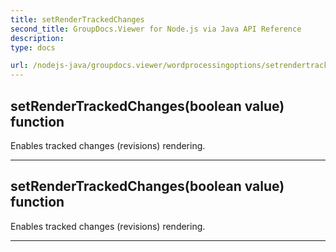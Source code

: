 ```yaml
---
title: setRenderTrackedChanges
second_title: GroupDocs.Viewer for Node.js via Java API Reference
description: 
type: docs

url: /nodejs-java/groupdocs.viewer/wordprocessingoptions/setrendertrackedchanges/
---
```


## setRenderTrackedChanges(boolean value)  function

 Enables tracked changes (revisions) rendering.
 


---


## setRenderTrackedChanges(boolean value)  function

 Enables tracked changes (revisions) rendering.
 


---


